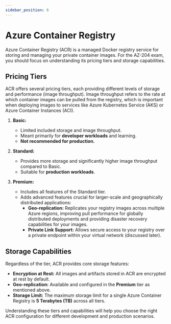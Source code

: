 ```yaml
---
sidebar_position: 6
---
```


# Azure Container Registry

Azure Container Registry (ACR) is a managed Docker registry service for storing and managing your private container images. For the AZ-204 exam, you should focus on understanding its pricing tiers and storage capabilities.

## Pricing Tiers

ACR offers several pricing tiers, each providing different levels of storage and performance (image throughput). Image throughput refers to the rate at which container images can be pulled from the registry, which is important when deploying images to services like Azure Kubernetes Service (AKS) or Azure Container Instances (ACI).

1.  **Basic:**
    *   Limited included storage and image throughput.
    *   Meant primarily for **developer workloads** and learning.
    *   **Not recommended for production.**

2.  **Standard:**
    *   Provides more storage and significantly higher image throughput compared to Basic.
    *   Suitable for **production workloads**.

3.  **Premium:**
    *   Includes all features of the Standard tier.
    *   Adds advanced features crucial for larger-scale and geographically distributed applications:
        *   **Geo-replication:** Replicates your registry images across multiple Azure regions, improving pull performance for globally distributed deployments and providing disaster recovery capabilities for your images.
        *   **Private Link Support:** Allows secure access to your registry over a private endpoint within your virtual network (discussed later).

## Storage Capabilities

Regardless of the tier, ACR provides core storage features:

*   **Encryption at Rest:** All images and artifacts stored in ACR are encrypted at rest by default.
*   **Geo-replication:** Available and configured in the **Premium** tier as mentioned above.
*   **Storage Limit:** The maximum storage limit for a single Azure Container Registry is **5 Terabytes (TB)** across all tiers.

Understanding these tiers and capabilities will help you choose the right ACR configuration for different development and production scenarios.